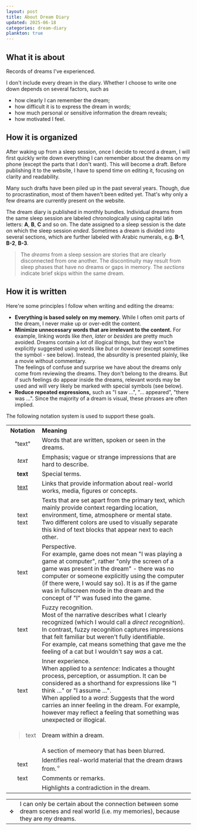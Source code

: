 ```yaml
---
layout: post
title: About Dream Diary
updated: 2025-06-18
categories: dream-diary
plankton: true
---
```

## What it is about

Records of dreams I've experienced.

I don't include every dream in the diary. Whether I choose to write one down depends on several factors, such as

- how clearly I can remember the dream;
- how difficult it is to express the dream in words;
- how much personal or sensitive information the dream reveals;
- how motivated I feel.

## How it is organized

After waking up from a sleep session, once I decide to record a dream, I will first quickly write down everything I can remember about the dreams on my phone (except the parts that I don't want). This will become a draft. Before publishing it to the website, I have to spend time on editing it, focusing on clarity and readability.

Many such drafts have been piled up in the past several years. Though, due to procrastination, most of them haven't been edited yet. That's why only a few dreams are currently present on the website.

The dream diary is published in monthly bundles. Individual dreams from the same sleep session are labeled chronologically using capital latin letters: **A**, **B**, **C** and so on. The date assigned to a sleep session is the date on which the sleep session *ended*. Sometimes a dream is divided into several sections, which are further labeled with Arabic numerals, e.g. **B-1**, **B-2**, **B-3**.

> The *dreams* from a sleep session are stories that are clearly disconnected from one another. The discontinuity may result from sleep phases that have no dreams or gaps in memory. The *sections* indicate brief skips within the same dream.

## How it is written

Here're some principles I follow when writing and editing the dreams:

- **Everything is based solely on my memory.** While I often omit parts of the dream, I never make up or over-edit the content.
- **Minimize unnecessary words that are irrelevant to the content.** For example, linking words like *then*, *later* or *besides* are pretty much avoided. Dreams contain a lot of illogical things, but they won't be explicitly suggested using words like *but* or *however* (except sometimes the <dr-contra></dr-contra> symbol - see below). Instead, the absurdity is presented plainly, like a movie without commentary.<br />The feelings of confuse and surprise we have about the dreams only come from reviewing the dreams. They don't belong to the dreams. But if such feelings do appear inside the dreams, relevant words may be used and will very likely be marked with special symbols (see below).
- **Reduce repeated expressions,** such as "I saw ...", "... appeared", "there was ...". Since the majority of a dream is visual, these phrases are often implied.

The following notation system is used to support these goals.

<table align="center">
    <tr>
        <th style="text-align: center;">Notation</th>
        <th style="text-align: left;">Meaning</th>
    </tr>
    <tr>
        <td style="text-align: center;">"text"</td>
        <td style="text-align: left;">Words that are written, spoken or seen in the dreams.</td>
    </tr>
    <tr>
        <td style="text-align: center;"><em>text</em></td>
        <td style="text-align: left;">Emphasis; vague or strange impressions that are hard to describe.</td>
    </tr>
    <tr>
        <td style="text-align: center;"><strong>text</strong></td>
        <td style="text-align: left;">Special terms.</td>
    </tr>
    <tr>
        <td style="text-align: center;"><a href="https://en.wikipedia.org/wiki/Text_(literary_theory)">text</a></td>
        <td style="text-align: left;">Links that provide information about real-world works, media, figures or concepts.</td>
    </tr>
    <tr>
        <td style="text-align: center;"><dr-t>text</dr-t><br /><dr-tt>text</dr-tt></td>
        <td style="text-align: left;">Texts that are set apart from the primary text, which mainly provide context regarding location, environment, time, atmosphere or mental state.<br />Two different colors are used to visually separate this kind of text blocks that appear next to each other.</td>
    </tr>
    <tr>
        <td style="text-align: center;"><dr-persp>text</dr-persp></td>
        <td style="text-align: left;">Perspective.<br />For example, <dr-t><dr-persp>game</dr-persp></dr-t> does not mean "I was playing a game at computer", rather "only the screen of a game was present in the dream" - there was no computer or someone explicitly using the computer (if there were, I would say so). It is as if the game was in fullscreen mode in the dream and the concept of "I" was fused into the game.</td>
    </tr>
    <tr>
        <td style="text-align: center;"><dr-recog>text</dr-recog></td>
        <td style="text-align: left;">Fuzzy recognition.<br />Most of the narrative describes what I clearly recognized (which I would call a <em>direct recognition</em>). In contrast, fuzzy recognition captures impressions that felt familiar but weren't fully identifiable.<br />For example, <dr-recog>cat</dr-recog> means something that gave me the feeling of a cat but I wouldn't say <em>was</em> a cat.</td>
    </tr>
    <tr>
        <td style="text-align: center;"><dr-inner>text</dr-inner></td>
        <td style="text-align: left;">Inner experience.<br />When applied to a <em>sentence</em>: Indicates a thought process, perception, or assumption. It can be considered as a shorthand for expressions like "I think ..." or "I assume ...".<br />When applied to a <em>word</em>: Suggests that the word carries an inner feeling in the dream. For example, <dr-inner>however</dr-inner> may reflect a feeling that something was unexpected or illogical.</td>
    </tr>
    <tr>
        <td style="text-align: center;"><blockquote>text</blockquote></td>
        <td style="text-align: left;">Dream within a dream.</td>
    </tr>
    <tr>
        <td style="text-align: center;"><dr-fog /></td>
        <td style="text-align: left;">A section of memeory that has been blurred.</td>
    </tr>
    <tr>
        <td style="text-align: center;"><dr-ref>text</dr-ref></td>
        <td style="text-align: left;">Identifies real-world material that the dream draws from.<sup>✧</sup></td>
    </tr>
    <tr>
        <td style="text-align: center;"><dr-comm>text</dr-comm></td>
        <td style="text-align: left;">Comments or remarks.</td>
    </tr>
    <tr>
        <td style="text-align: center;"><dr-contra /></td>
        <td style="text-align: left;">Highlights a contradiction in the dream.</td>
    </tr>
</table>

<table class="ref-table">
    <tr>
        <th>✧</th>
        <td>I can only be certain about the connection between some dream scenes and real world (i.e. my memories), because they are <em>my</em> dreams.</td>
    </tr>
</table>


